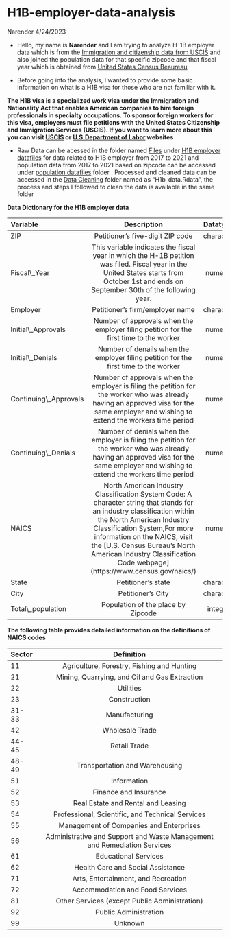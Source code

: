H1B-employer-data-analysis
================
Narender
4/24/2023

-   Hello, my name is **Narender** and I am trying to analyze H-1B
    employer data which is from the [Immigration and citizenship data
    from
    USCIS](https://www.uscis.gov/tools/reports-and-studies/h-1b-employer-data-hub)
    and also joined the population data for that specific zipcode and
    that fiscal year which is obtained from [United States Census
    Beaureau](https://data.census.gov/table?t=Counts,+Estimates,+and+Projections&g=010XX00US$8600000&tid=ACSDT5Y2021.B01003)

-   Before going into the analysis, I wanted to provide some basic
    information on what is a H1B visa for those who are not familiar
    with it.

**The H1B visa is a specialized work visa under the Immigration and
Nationality Act that enables American companies to hire foreign
professionals in specialty occupations. To sponsor foreign workers for
this visa, employers must file petitions with the United States
Citizenship and Immigration Services (USCIS). If you want to learn more
about this you can visit
[USCIS](https://www.uscis.gov/working-in-the-united-states/h-1b-specialty-occupations)
or [U.S.Department of
Labor](https://www.dol.gov/agencies/whd/immigration/h1b) websites**

-   Raw Data can be acessed in the folder named
    [Files](https://github.com/NarenderTumu/H1B-employer-data-analysis/tree/main/Files)
    under [H1B employer
    datafiles](https://github.com/NarenderTumu/H1B-employer-data-analysis/tree/main/Files/H1b%20employer%20datafiles)
    for data related to H1B employer from 2017 to 2021 and population
    data from 2017 to 2021 based on zipcode can be accessed under
    [population
    datafiles](https://github.com/NarenderTumu/H1B-employer-data-analysis/tree/main/Files/Population%20datafiles)
    folder . Processed and cleaned data can be accessed in the [Data
    Cleaning](https://github.com/NarenderTumu/H1B-employer-data-analysis/tree/main/Files/Data%20Cleaning)
    folder named as “H1b\_data.Rdata”, the process and steps I followed
    to clean the data is available in the same folder

**Data Dictionary for the H1B employer data**

<table class="table table-bordered" style="width: auto !important; margin-left: auto; margin-right: auto;">
<thead>
<tr>
<th style="text-align:left;">
Variable
</th>
<th style="text-align:center;">
Description
</th>
<th style="text-align:center;">
Datatype
</th>
</tr>
</thead>
<tbody>
<tr>
<td style="text-align:left;">
ZIP
</td>
<td style="text-align:center;">
Petitioner’s five-digit ZIP code
</td>
<td style="text-align:center;">
character
</td>
</tr>
<tr>
<td style="text-align:left;">
Fiscal\_Year
</td>
<td style="text-align:center;">
This variable indicates the fiscal year in which the H-1B petition was
filed. Fiscal year in the United States starts from October 1st and ends
on September 30th of the following year.
</td>
<td style="text-align:center;">
numeric
</td>
</tr>
<tr>
<td style="text-align:left;">
Employer
</td>
<td style="text-align:center;">
Petitioner’s firm/employer name
</td>
<td style="text-align:center;">
character
</td>
</tr>
<tr>
<td style="text-align:left;">
Initial\_Approvals
</td>
<td style="text-align:center;">
Number of approvals when the employer filing petition for the first time
to the worker
</td>
<td style="text-align:center;">
numeric
</td>
</tr>
<tr>
<td style="text-align:left;">
Initial\_Denials
</td>
<td style="text-align:center;">
Number of denails when the employer filing petition for the first time
to the worker
</td>
<td style="text-align:center;">
numeric
</td>
</tr>
<tr>
<td style="text-align:left;">
Continuing\_Approvals
</td>
<td style="text-align:center;">
Number of approvals when the employer is filing the petition for the
worker who was already having an approved visa for the same employer and
wishing to extend the workers time period
</td>
<td style="text-align:center;">
numeric
</td>
</tr>
<tr>
<td style="text-align:left;">
Continuing\_Denials
</td>
<td style="text-align:center;">
Number of denials when the employer is filing the petition for the
worker who was already having an approved visa for the same employer and
wishing to extend the workers time period
</td>
<td style="text-align:center;">
numeric
</td>
</tr>
<tr>
<td style="text-align:left;">
NAICS
</td>
<td style="text-align:center;">
North American Industry Classification System Code: A character string
that stands for an industry classification within the North American
Industry Classification System,For more information on the NAICS, visit
the [U.S. Census Bureau’s North American Industry Classification Code
webpage](https://www.census.gov/naics/)
</td>
<td style="text-align:center;">
numeric
</td>
</tr>
<tr>
<td style="text-align:left;">
State
</td>
<td style="text-align:center;">
Petitioner’s state
</td>
<td style="text-align:center;">
character
</td>
</tr>
<tr>
<td style="text-align:left;">
City
</td>
<td style="text-align:center;">
Petitioner’s City
</td>
<td style="text-align:center;">
character
</td>
</tr>
<tr>
<td style="text-align:left;">
Total\_population
</td>
<td style="text-align:center;">
Population of the place by Zipcode
</td>
<td style="text-align:center;">
integer
</td>
</tr>
</tbody>
</table>

**The following table provides detailed information on the definitions
of NAICS codes**

<table class="table table-bordered" style="width: auto !important; margin-left: auto; margin-right: auto;">
<thead>
<tr>
<th style="text-align:left;">
Sector
</th>
<th style="text-align:center;">
Definition
</th>
</tr>
</thead>
<tbody>
<tr>
<td style="text-align:left;">
11
</td>
<td style="text-align:center;">
Agriculture, Forestry, Fishing and Hunting
</td>
</tr>
<tr>
<td style="text-align:left;">
21
</td>
<td style="text-align:center;">
Mining, Quarrying, and Oil and Gas Extraction
</td>
</tr>
<tr>
<td style="text-align:left;">
22
</td>
<td style="text-align:center;">
Utilities
</td>
</tr>
<tr>
<td style="text-align:left;">
23
</td>
<td style="text-align:center;">
Construction
</td>
</tr>
<tr>
<td style="text-align:left;">
31-33
</td>
<td style="text-align:center;">
Manufacturing
</td>
</tr>
<tr>
<td style="text-align:left;">
42
</td>
<td style="text-align:center;">
Wholesale Trade
</td>
</tr>
<tr>
<td style="text-align:left;">
44-45
</td>
<td style="text-align:center;">
Retail Trade
</td>
</tr>
<tr>
<td style="text-align:left;">
48-49
</td>
<td style="text-align:center;">
Transportation and Warehousing
</td>
</tr>
<tr>
<td style="text-align:left;">
51
</td>
<td style="text-align:center;">
Information
</td>
</tr>
<tr>
<td style="text-align:left;">
52
</td>
<td style="text-align:center;">
Finance and Insurance
</td>
</tr>
<tr>
<td style="text-align:left;">
53
</td>
<td style="text-align:center;">
Real Estate and Rental and Leasing
</td>
</tr>
<tr>
<td style="text-align:left;">
54
</td>
<td style="text-align:center;">
Professional, Scientific, and Technical Services
</td>
</tr>
<tr>
<td style="text-align:left;">
55
</td>
<td style="text-align:center;">
Management of Companies and Enterprises
</td>
</tr>
<tr>
<td style="text-align:left;">
56
</td>
<td style="text-align:center;">
Administrative and Support and Waste Management and Remediation Services
</td>
</tr>
<tr>
<td style="text-align:left;">
61
</td>
<td style="text-align:center;">
Educational Services
</td>
</tr>
<tr>
<td style="text-align:left;">
62
</td>
<td style="text-align:center;">
Health Care and Social Assistance
</td>
</tr>
<tr>
<td style="text-align:left;">
71
</td>
<td style="text-align:center;">
Arts, Entertainment, and Recreation
</td>
</tr>
<tr>
<td style="text-align:left;">
72
</td>
<td style="text-align:center;">
Accommodation and Food Services
</td>
</tr>
<tr>
<td style="text-align:left;">
81
</td>
<td style="text-align:center;">
Other Services (except Public Administration)
</td>
</tr>
<tr>
<td style="text-align:left;">
92
</td>
<td style="text-align:center;">
Public Administration
</td>
</tr>
<tr>
<td style="text-align:left;">
99
</td>
<td style="text-align:center;">
Unknown
</td>
</tr>
</tbody>
</table>
